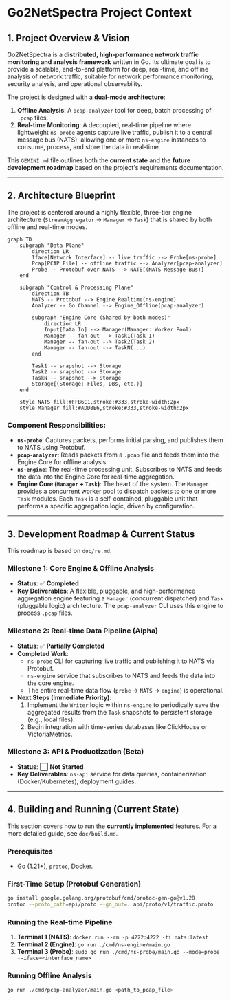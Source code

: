 # Go2NetSpectra Project Context

## 1. Project Overview & Vision

Go2NetSpectra is a **distributed, high-performance network traffic monitoring and analysis framework** written in Go. Its ultimate goal is to provide a scalable, end-to-end platform for deep, real-time, and offline analysis of network traffic, suitable for network performance monitoring, security analysis, and operational observability.

The project is designed with a **dual-mode architecture**:

1.  **Offline Analysis**: A `pcap-analyzer` tool for deep, batch processing of `.pcap` files.
2.  **Real-time Monitoring**: A decoupled, real-time pipeline where lightweight `ns-probe` agents capture live traffic, publish it to a central message bus (NATS), allowing one or more `ns-engine` instances to consume, process, and store the data in real-time.

This `GEMINI.md` file outlines both the **current state** and the **future development roadmap** based on the project's requirements documentation.

---

## 2. Architecture Blueprint

The project is centered around a highly flexible, three-tier engine architecture (`StreamAggregator` -> `Manager` -> `Task`) that is shared by both offline and real-time modes.

```mermaid
graph TD
    subgraph "Data Plane"
        direction LR
        Iface[Network Interface] -- live traffic --> Probe[ns-probe]
        Pcap[PCAP File] -- offline traffic --> Analyzer[pcap-analyzer]
        Probe -- Protobuf over NATS --> NATS[(NATS Message Bus)]
    end

    subgraph "Control & Processing Plane"
        direction TB
        NATS -- Protobuf --> Engine_Realtime(ns-engine)
        Analyzer -- Go Channel --> Engine_Offline(pcap-analyzer)
        
        subgraph "Engine Core (Shared by both modes)"
            direction LR
            Input[Data In] --> Manager(Manager: Worker Pool)
            Manager -- fan-out --> Task1(Task 1)
            Manager -- fan-out --> Task2(Task 2)
            Manager -- fan-out --> TaskN(...)
        end

        Task1 -- snapshot --> Storage
        Task2 -- snapshot --> Storage
        TaskN -- snapshot --> Storage
        Storage[(Storage: Files, DBs, etc.)]
    end

    style NATS fill:#FFB6C1,stroke:#333,stroke-width:2px
    style Manager fill:#ADD8E6,stroke:#333,stroke-width:2px
```

### Component Responsibilities:

- **`ns-probe`**: Captures packets, performs initial parsing, and publishes them to NATS using Protobuf.
- **`pcap-analyzer`**: Reads packets from a `.pcap` file and feeds them into the Engine Core for offline analysis.
- **`ns-engine`**: The real-time processing unit. Subscribes to NATS and feeds the data into the Engine Core for real-time aggregation.
- **Engine Core (`Manager` + `Task`)**: The heart of the system. The `Manager` provides a concurrent worker pool to dispatch packets to one or more `Task` modules. Each `Task` is a self-contained, pluggable unit that performs a specific aggregation logic, driven by configuration.

---

## 3. Development Roadmap & Current Status

This roadmap is based on `doc/re.md`.

### Milestone 1: Core Engine & Offline Analysis
- **Status**: ✅ **Completed**
- **Key Deliverables**: A flexible, pluggable, and high-performance aggregation engine featuring a `Manager` (concurrent dispatcher) and `Task` (pluggable logic) architecture. The `pcap-analyzer` CLI uses this engine to process `.pcap` files.

### Milestone 2: Real-time Data Pipeline (Alpha)
- **Status**: ✅ **Partially Completed**
- **Completed Work**:
    - `ns-probe` CLI for capturing live traffic and publishing it to NATS via Protobuf.
    - `ns-engine` service that subscribes to NATS and feeds the data into the core engine.
    - The entire real-time data flow (`probe` -> `NATS` -> `engine`) is operational.
- **Next Steps (Immediate Priority)**:
    1.  Implement the `Writer` logic within `ns-engine` to periodically save the aggregated results from the `Task` snapshots to persistent storage (e.g., local files).
    2.  Begin integration with time-series databases like ClickHouse or VictoriaMetrics.

### Milestone 3: API & Productization (Beta)
- **Status**: ⬜ **Not Started**
- **Key Deliverables**: `ns-api` service for data queries, containerization (Docker/Kubernetes), deployment guides.

---

## 4. Building and Running (Current State)

This section covers how to run the **currently implemented** features. For a more detailed guide, see `doc/build.md`.

### Prerequisites

- Go (1.21+), `protoc`, Docker.

### First-Time Setup (Protobuf Generation)

```sh
go install google.golang.org/protobuf/cmd/protoc-gen-go@v1.28
protoc --proto_path=api/proto --go_out=. api/proto/v1/traffic.proto
```

### Running the Real-time Pipeline

1.  **Terminal 1 (NATS)**: `docker run --rm -p 4222:4222 -ti nats:latest`
2.  **Terminal 2 (Engine)**: `go run ./cmd/ns-engine/main.go`
3.  **Terminal 3 (Probe)**: `sudo go run ./cmd/ns-probe/main.go --mode=probe --iface=<interface_name>`

### Running Offline Analysis

```sh
go run ./cmd/pcap-analyzer/main.go <path_to_pcap_file>
```